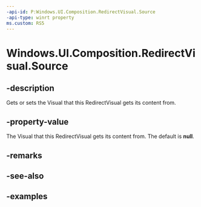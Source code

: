 ```yaml
---
-api-id: P:Windows.UI.Composition.RedirectVisual.Source
-api-type: winrt property
ms.custom: RS5
---
```


<!-- Property syntax.
public Visual Source { get;  set; }
-->

# Windows.UI.Composition.RedirectVisual.Source

## -description

Gets or sets the Visual that this RedirectVisual gets its content from.



## -property-value

The Visual that this RedirectVisual gets its content from. The default is **null**.

## -remarks

## -see-also

## -examples


